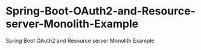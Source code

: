 # Spring-Boot-OAuth2-and-Resource-server-Monolith-Example
Spring Boot OAuth2 and Resource server Monolith Example
